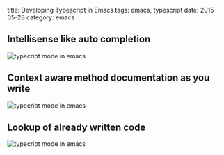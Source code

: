 title: Developing Typescript in Emacs
tags: emacs, typescript
date: 2015-05-28
category: emacs

## Intellisense like auto completion
<img src="/graphics/emacs/2015/typescript-auto-complete.png" alt="typecript mode in emacs"/>

## Context aware method documentation as you write
<img src="/graphics/emacs/2015/typescript-eldoc.png" alt="typecript mode in emacs"/>

## Lookup of already written code
<img src="/graphics/emacs/2015/typescript-lookup-documentation.png" alt="typecript mode in emacs"/>
